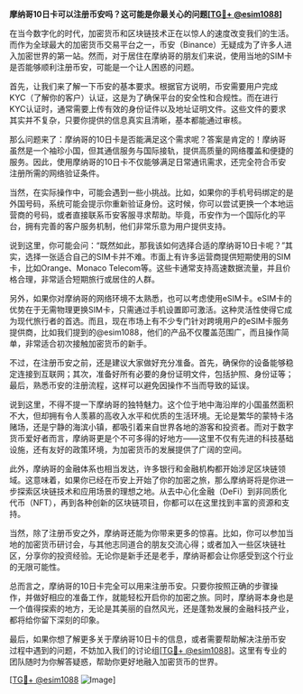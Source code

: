 **摩纳哥10日卡可以注册币安吗？这可能是你最关心的问题[[TG💪+ @esim1088](https://t.me/s/esim1088)]**

在当今数字化的时代，加密货币和区块链技术正在以惊人的速度改变我们的生活。而作为全球最大的加密货币交易平台之一，币安（Binance）无疑成为了许多人进入加密世界的第一站。然而，对于居住在摩纳哥的朋友们来说，使用当地的SIM卡是否能够顺利注册币安，可能是一个让人困惑的问题。

首先，让我们来了解一下币安的基本要求。根据官方说明，币安需要用户完成KYC（了解你的客户）认证，这是为了确保平台的安全性和合规性。而在进行KYC认证时，通常需要上传有效的身份证件以及地址证明文件。这些文件的要求其实并不复杂，只要你提供的信息真实且清晰，基本都能通过审核。

那么问题来了：摩纳哥的10日卡是否能满足这个需求呢？答案是肯定的！摩纳哥虽然是一个袖珍小国，但其通信服务与国际接轨，提供高质量的网络覆盖和便捷的服务。因此，使用摩纳哥的10日卡不仅能够满足日常通讯需求，还完全符合币安注册所需的网络验证条件。

当然，在实际操作中，可能会遇到一些小挑战。比如，如果你的手机号码绑定的是外国号码，系统可能会提示你重新验证身份。这时候，你可以尝试更换一个本地运营商的号码，或者直接联系币安客服寻求帮助。毕竟，币安作为一个国际化的平台，拥有完善的客户服务机制，他们非常乐意为用户提供支持。

说到这里，你可能会问：“既然如此，那我该如何选择合适的摩纳哥10日卡呢？”其实，选择一张适合自己的SIM卡并不难。市面上有许多运营商提供短期使用的SIM卡，比如Orange、Monaco Telecom等。这些卡通常支持高速数据流量，并且价格合理，非常适合短期旅行或居住的人群。

另外，如果你对摩纳哥的网络环境不太熟悉，也可以考虑使用eSIM卡。eSIM卡的优势在于无需物理更换SIM卡，只需通过手机设置即可激活。这种灵活性使得它成为现代旅行者的首选。而且，现在市场上有不少专门针对跨境用户的eSIM卡服务提供商，比如我们提到的@esim1088，他们的产品不仅覆盖范围广，而且操作简单，非常适合初次接触加密货币的新手。

不过，在注册币安之前，还是建议大家做好充分准备。首先，确保你的设备能够稳定连接到互联网；其次，准备好所有必要的身份证明文件，包括护照、身份证等；最后，熟悉币安的注册流程，这样可以避免因操作不当而导致的延误。

说到这里，不得不提一下摩纳哥的独特魅力。这个位于地中海沿岸的小国虽然面积不大，但却拥有令人羡慕的高收入水平和优质的生活环境。无论是繁华的蒙特卡洛赌场，还是宁静的海滨小镇，都吸引着来自世界各地的游客和投资者。而对于数字货币爱好者而言，摩纳哥更是个不可多得的好地方——这里不仅有先进的科技基础设施，还有友好的政策环境，为加密货币的发展提供了广阔的空间。

此外，摩纳哥的金融体系也相当发达，许多银行和金融机构都开始涉足区块链领域。这意味着，如果你已经在币安上开始了你的加密之旅，那么摩纳哥将是你进一步探索区块链技术和应用场景的理想之地。从去中心化金融（DeFi）到非同质化代币（NFT），再到各种创新的区块链项目，你都可以在这里找到丰富的资源和支持。

当然，除了注册币安之外，摩纳哥还能为你带来更多的惊喜。比如，你可以参加当地的加密货币研讨会，与其他志同道合的朋友交流心得；或者加入一些区块链社区，分享你的投资经验。无论你是新手还是老手，摩纳哥都会让你感受到这个行业的无限可能性。

总而言之，摩纳哥的10日卡完全可以用来注册币安。只要你按照正确的步骤操作，并做好相应的准备工作，就能轻松开启你的加密之旅。同时，摩纳哥本身也是一个值得探索的地方，无论是其美丽的自然风光，还是蓬勃发展的金融科技产业，都将给你留下深刻的印象。

最后，如果你想了解更多关于摩纳哥10日卡的信息，或者需要帮助解决注册币安过程中遇到的问题，不妨加入我们的讨论组[[TG💪+ @esim1088](https://t.me/s/esim1088)]。这里有专业的团队随时为你解答疑惑，帮助你更好地融入加密货币的世界。

[[TG💪+ @esim1088](https://t.me/s/esim1088) ![Image](https://i.postimg.cc/4NQfJmqS/Snipaste-2025-05-13-00-14-12.png)]